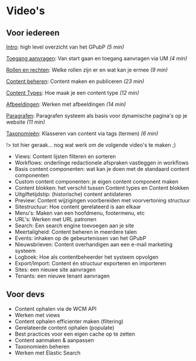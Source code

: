 # Video's 
## Voor iedereen

[Intro](https://watch.screencastify.com/v/6ZDRvr2HjzdGkRUks6G4" ':target="_blank"'): high level overzicht van het GPubP *(5 min)*

[Toegang aanvragen](https://watch.screencastify.com/v/EVbwFYYCuD1hEs2ZcF8G ':target="_blank"'): Van start gaan en toegang aanvragen via UM *(4 min)*

[Rollen en rechten](https://watch.screencastify.com/v/mFKQnDDjDayw8rKRm1p2 ':target="_blank"'): Welke rollen zijn er en wat kan je ermee *(9 min)*

[Content beheren](https://watch.screencastify.com/v/cT6PcWKM6wmLkvyLUP4x ':target="_blank"'): Content maken en publiceren *(23 min)*

[Content Types](https://watch.screencastify.com/v/ZjyAq5pCSHnIbBx61Ayx ':target="_blank"'): Hoe maak je een content type *(12 min)*

[Afbeeldingen](https://watch.screencastify.com/v/F9tMVZ0axwyBZe2VrHjc ':target="_blank"'): Werken met afbeeldingen *(14 min)*

[Paragrafen](https://watch.screencastify.com/v/8mwRM1CKMEjedbUVKsgJ ':target="_blank"'): Paragrafen systeem als basis voor dynamische pagina's op je website *(11 min)*

[Taxonomieën](https://watch.screencastify.com/v/B1tt7ZMZ52bnPtYLyZO5 ':target="_blank"'): Klasseren van content via tags (termen) *(6 min)*

!> tot hier geraak... nog wat werk om de volgende video's te maken ;)

* Views: Content lijsten filteren en sorteren 
* Workflows: onderlinge redactionele afspraken vastleggen in workflows
* Basis content componenten: wat kan je doen met de standaard content componenten 
* Custom content componenten: je eigen content component maken
* Content blokken: het verschil tussen Content types en Content blokken 
* Uitgiftetijdstip: (historische) content antidateren
* Preview: Content wijzigingen voorbereiden met voorvertoning structuur
* Sitestructuur: Hoe content gerelateerd is aan elkaar
* Menu's: Maken van een hoofdmenu, footermenu, etc
* URL's: Werken met URL patronen
* Search: Een search engine toevoegen aan je site
* Meertaligheid: Content beheren in meerdere talen
* Events: inhaken op de gebeurtenissen van het GPubP
* Nieuwsbrieven: Content overhandigen aan een e-mail marketing systeem
* Logboek: Hoe als contentbeheerder het systeem opvolgen
* Export/Import: Content én structuur exporteren en importeren
* Sites: een nieuwe site aanvragen
* Tenants: een nieuwe tenant aanvragen

## Voor devs

* Content ophalen via de WCM API
* Werken met views 
* Content ophalen efficienter maken (filtering)
* Gerelateerde content ophalen (populate)
* Best practices voor een eigen cache op te zetten
* Content aanmaken & aanpassen
* Taxonomieën beheren
* Werken met Elastic Search